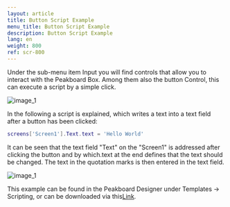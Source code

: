```yaml
---
layout: article
title: Button Script Example
menu_title: Button Script Example
description: Button Script Example
lang: en
weight: 800
ref: scr-800
---
```

Under the sub-menu item Input you will find controls that allow you to interact with the Peakboard Box.
Among them also the button Control, this can execute a script by a simple click.

![image_1](/assets/images/scripting/Scripting_Beispiele/Controls_Input.png)

In the following a script is explained, which writes a text into a text field after a button has been clicked:

```lua
screens['Screen1'].Text.text = 'Hello World'

```

It can be seen that the text field "Text" on the "Screen1" is addressed after clicking the button and by which.text at the end defines that the text should be changed.
The text in the quotation marks is then entered in the text field.

![image_1](/assets/images/scripting/Scripting_Beispiele/ButtonSkript.png)

This example can be found in the Peakboard Designer under Templates -> Scripting, or can be downloaded via this[Link](https://github.com/Peakboard/CoolStuff/raw/master/Scripts/ButtonScriptExample/ButtonScriptExample.pbmx).